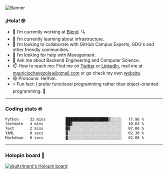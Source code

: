 ![Banner](banner.gif)
### ¡Hola! 🤓

- 🔭 I’m currently working at [Blend](https://blend.com/). 🔍
- 🌱 I’m currently learning about infrastructure.
- 👯 I’m looking to collaborate with GitHub Campus Experts, GDG's and other friendly communities.
- 🤔 I’m looking for help with Management.
- 💬 Ask me about Backend Engineering and Computer Science.
- 📫 How to reach me: Find me on [Twitter](https://twitter.com/ultr4nerd) or [LinkedIn](https://www.linkedin.com/in/ultr4nerd), mail me at [mauriciochavezolea@gmail.com](mailto:mauriciochavezolea@gmail.com) or go check my own [website](https://mauriciochavez.dev).
- 😄 Pronouns: He/him. 
- ⚡ Fun fact: I prefer functional programming rather than object-oriented programming. 🤭
---

### Coding stats 🔥

<!--START_SECTION:waka-->

```txt
Python     32 mins         ███████████████████▒░░░░░   77.96 %
textmate   4 mins          ██▓░░░░░░░░░░░░░░░░░░░░░░   10.63 %
Text       2 mins          █▓░░░░░░░░░░░░░░░░░░░░░░░   07.00 %
YAML       0 secs          ▓░░░░░░░░░░░░░░░░░░░░░░░░   02.30 %
Markdown   0 secs          ▓░░░░░░░░░░░░░░░░░░░░░░░░   02.08 %
```

<!--END_SECTION:waka-->

---

### Holopin board 🦖

[![@ultr4nerd's Holopin board](https://holopin.me/ultr4nerd)](https://holopin.io/@ultr4nerd)
